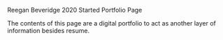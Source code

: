 Reegan Beveridge 2020 Started Portfolio Page

The contents of this page are a digital portfolio to act as another layer of information besides resume.

